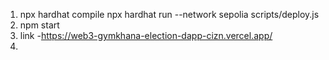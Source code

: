 1.  npx hardhat compile
    npx hardhat run --network sepolia scripts/deploy.js
2.  npm start
3.  link -https://web3-gymkhana-election-dapp-cizn.vercel.app/
4.  
